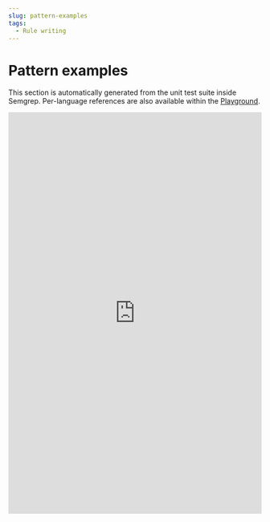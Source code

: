 ```yaml
---
slug: pattern-examples
tags:
  - Rule writing
---
```




# Pattern examples

This section is automatically generated from the unit test suite inside Semgrep. Per-language references are also available within the [Playground](https://semgrep.dev/editor).

<iframe src="https://semgrep.dev/embed/cheatsheet" scrolling="0" width="100%" height="800"  loading="lazy" frameBorder="0"></iframe>
